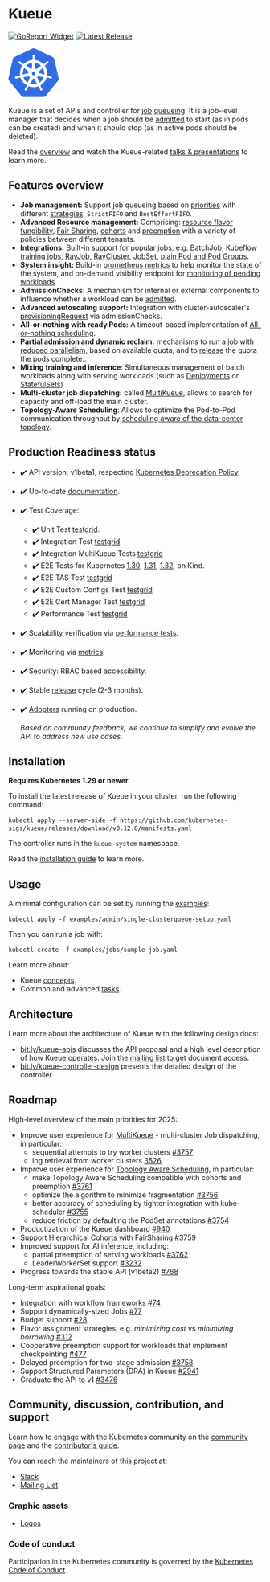 # Kueue

[![GoReport Widget]][GoReport Status]
[![Latest Release](https://img.shields.io/github/v/release/kubernetes-sigs/kueue?include_prereleases)](https://github.com/kubernetes-sigs/kueue/releases/latest)

[GoReport Widget]: https://goreportcard.com/badge/github.com/kubernetes-sigs/kueue
[GoReport Status]: https://goreportcard.com/report/github.com/kubernetes-sigs/kueue

<img src="https://github.com/kubernetes-sigs/kueue/blob/main/site/static/images/logo.svg" width="100" alt="kueue logo">

Kueue is a set of APIs and controller for [job](https://kueue.sigs.k8s.io/docs/concepts/workload)
[queueing](https://kueue.sigs.k8s.io/docs/concepts#queueing). It is a job-level manager that decides when
a job should be [admitted](https://kueue.sigs.k8s.io/docs/concepts#admission) to start (as in pods can be
created) and when it should stop (as in active pods should be deleted).

Read the [overview](https://kueue.sigs.k8s.io/docs/overview/) and watch the Kueue-related [talks & presentations](https://kueue.sigs.k8s.io/docs/talks_and_presentations/) to learn more.

## Features overview

- **Job management:** Support job queueing based on [priorities](https://kueue.sigs.k8s.io/docs/concepts/workload/#priority) with different [strategies](https://kueue.sigs.k8s.io/docs/concepts/cluster_queue/#queueing-strategy): `StrictFIFO` and `BestEffortFIFO`.
- **Advanced Resource management:** Comprising: [resource flavor fungibility](https://kueue.sigs.k8s.io/docs/concepts/cluster_queue/#flavorfungibility), [Fair Sharing](https://kueue.sigs.k8s.io/docs/concepts/preemption/#fair-sharing), [cohorts](https://kueue.sigs.k8s.io/docs/concepts/cluster_queue/#cohort) and [preemption](https://kueue.sigs.k8s.io/docs/concepts/cluster_queue/#preemption) with a variety of policies between different tenants.
- **Integrations:** Built-in support for popular jobs, e.g. [BatchJob](https://kueue.sigs.k8s.io/docs/tasks/run/jobs/), [Kubeflow training jobs](https://kueue.sigs.k8s.io/docs/tasks/run/kubeflow/), [RayJob](https://kueue.sigs.k8s.io/docs/tasks/run/rayjobs/), [RayCluster](https://kueue.sigs.k8s.io/docs/tasks/run/rayclusters/), [JobSet](https://kueue.sigs.k8s.io/docs/tasks/run/jobsets/),  [plain Pod and Pod Groups](https://kueue.sigs.k8s.io/docs/tasks/run/plain_pods/).
- **System insight:** Build-in [prometheus metrics](https://kueue.sigs.k8s.io/docs/reference/metrics/) to help monitor the state of the system, and on-demand visibility endpoint for [monitoring of pending workloads](https://kueue.sigs.k8s.io/docs/tasks/manage/monitor_pending_workloads/pending_workloads_on_demand/).
- **AdmissionChecks:** A mechanism for internal or external components to influence whether a workload can be [admitted](https://kueue.sigs.k8s.io/docs/concepts/admission_check/).
- **Advanced autoscaling support:** Integration with cluster-autoscaler's [provisioningRequest](https://kueue.sigs.k8s.io/docs/admission-check-controllers/provisioning/#job-using-a-provisioningrequest) via admissionChecks.
- **All-or-nothing with ready Pods:** A timeout-based implementation of [All-or-nothing scheduling](https://kueue.sigs.k8s.io/docs/tasks/manage/setup_wait_for_pods_ready/).
- **Partial admission and dynamic reclaim:** mechanisms to run a job with [reduced parallelism](https://kueue.sigs.k8s.io/docs/tasks/run/jobs/#partial-admission), based on available quota, and to [release](https://kueue.sigs.k8s.io/docs/concepts/workload/#dynamic-reclaim) the quota the pods complete..
- **Mixing training and inference**: Simultaneous management of batch workloads along with serving workloads (such as [Deployments](https://kueue.sigs.k8s.io/docs/tasks/run/deployment/) or [StatefulSets](https://kueue.sigs.k8s.io/docs/tasks/run/statefulset/))
- **Multi-cluster job dispatching:** called [MultiKueue](https://kueue.sigs.k8s.io/docs/concepts/multikueue/), allows to search for capacity and off-load the main cluster.
- **Topology-Aware Scheduling**: Allows to optimize the Pod-to-Pod communication throughput by [scheduling aware of the data-center topology](https://kueue.sigs.k8s.io/docs/concepts/topology_aware_scheduling/).

## Production Readiness status

- ✔️ API version: v1beta1, respecting [Kubernetes Deprecation Policy](https://kubernetes.io/docs/reference/using-api/deprecation-policy/)
- ✔️ Up-to-date [documentation](https://kueue.sigs.k8s.io/docs).
- ✔️ Test Coverage:
  - ✔️ Unit Test [testgrid](https://testgrid.k8s.io/sig-scheduling#periodic-kueue-test-unit-main).
  - ✔️ Integration Test [testgrid](https://testgrid.k8s.io/sig-scheduling#periodic-kueue-test-integration-main)
  - ✔️ Integration MultiKueue Tests [testgrid](https://testgrid.k8s.io/sig-scheduling#periodic-kueue-test-integration-multikueue-main)
  - ✔️ E2E Tests for Kubernetes
    [1.30](https://testgrid.k8s.io/sig-scheduling#periodic-kueue-test-e2e-main-1-30),
    [1.31](https://testgrid.k8s.io/sig-scheduling#periodic-kueue-test-e2e-main-1-31),
    [1.32](https://testgrid.k8s.io/sig-scheduling#periodic-kueue-test-e2e-main-1-32),
    on Kind.
  - ✔️ E2E TAS Test [testgrid](https://testgrid.k8s.io/sig-scheduling#periodic-kueue-test-e2e-tas-main)
  - ✔️ E2E Custom Configs Test [testgrid](https://testgrid.k8s.io/sig-scheduling#periodic-kueue-test-e2e-customconfigs-main)
  - ✔️ E2E Cert Manager Test [testgrid](https://testgrid.k8s.io/sig-scheduling#periodic-kueue-test-e2e-certmanager-main)
  - ✔️ Performance Test [testgrid](https://testgrid.k8s.io/sig-scheduling#periodic-kueue-test-scheduling-perf-main)
- ✔️ Scalability verification via [performance tests](https://github.com/kubernetes-sigs/kueue/tree/main/test/performance).
- ✔️ Monitoring via [metrics](https://kueue.sigs.k8s.io/docs/reference/metrics).
- ✔️ Security: RBAC based accessibility.
- ✔️ Stable [release](RELEASE.md) cycle (2-3 months).
- ✔️ [Adopters](https://kueue.sigs.k8s.io/docs/adopters/) running on production.

  _Based on community feedback, we continue to simplify and evolve the API to
  address new use cases_.

## Installation

**Requires Kubernetes 1.29 or newer**.

To install the latest release of Kueue in your cluster, run the following command:

```shell
kubectl apply --server-side -f https://github.com/kubernetes-sigs/kueue/releases/download/v0.12.0/manifests.yaml
```

The controller runs in the `kueue-system` namespace.

Read the [installation guide](https://kueue.sigs.k8s.io/docs/installation/) to learn more.

## Usage

A minimal configuration can be set by running the [examples](site/static/examples):

```shell
kubectl apply -f examples/admin/single-clusterqueue-setup.yaml
```

Then you can run a job with:

```shell
kubectl create -f examples/jobs/sample-job.yaml
```

Learn more about:

- Kueue [concepts](https://kueue.sigs.k8s.io/docs/concepts).
- Common and advanced [tasks](https://kueue.sigs.k8s.io/docs/tasks).

## Architecture

<!-- TODO(#64) Remove links to google docs once the contents have been migrated to this repo -->

Learn more about the architecture of Kueue with the following design docs:

- [bit.ly/kueue-apis](https://bit.ly/kueue-apis) discusses the API proposal and a high
  level description of how Kueue operates. Join the [mailing list](https://groups.google.com/a/kubernetes.io/g/wg-batch)
to get document access.
- [bit.ly/kueue-controller-design](https://bit.ly/kueue-controller-design)
presents the detailed design of the controller.

## Roadmap

High-level overview of the main priorities for 2025:
- Improve user experience for [MultiKueue](https://kueue.sigs.k8s.io/docs/concepts/multikueue/) - multi-cluster Job dispatching, in particular:
  * sequential attempts to try worker clusters [#3757](https://github.com/kubernetes-sigs/kueue/issues/3757)
  * log retrieval from worker clusters [3526](https://github.com/kubernetes-sigs/kueue/issues/3526)
- Improve user experience for [Topology Aware Scheduling](https://kueue.sigs.k8s.io/docs/concepts/topology_aware_scheduling/), in particular:
  * make Topology Aware Scheduling compatible with cohorts and preemption [#3761](https://github.com/kubernetes-sigs/kueue/issues/3761)
  * optimize the algorithm to minimize fragmentation [#3756](https://github.com/kubernetes-sigs/kueue/issues/3756)
  * better accuracy of scheduling by tighter integration with kube-scheduler [#3755](https://github.com/kubernetes-sigs/kueue/issues/3755)
  * reduce friction by defaulting the PodSet annotations [#3754](https://github.com/kubernetes-sigs/kueue/issues/3754)
- Productization of the Kueue dashboard [#940](https://github.com/kubernetes-sigs/kueue/issues/940)
- Support Hierarchical Cohorts with FairSharing [#3759](https://github.com/kubernetes-sigs/kueue/issues/3759)
- Improved support for AI inference, including:
  * partial preemption of serving workloads [#3762](https://github.com/kubernetes-sigs/kueue/issues/3762)
  * LeaderWorkerSet support [#3232](https://github.com/kubernetes-sigs/kueue/issues/3232)
- Progress towards the stable API (v1beta2) [#768](https://github.com/kubernetes-sigs/kueue/issues/768)

Long-term aspirational goals:
- Integration with workflow frameworks [#74](https://github.com/kubernetes-sigs/kueue/issues/74)
- Support dynamically-sized Jobs [#77](https://github.com/kubernetes-sigs/kueue/issues/77)
- Budget support [#28](https://github.com/kubernetes-sigs/kueue/issues/28)
- Flavor assignment strategies, e.g. _minimizing cost_ vs _minimizing borrowing_ [#312](https://github.com/kubernetes-sigs/kueue/issues/312)
- Cooperative preemption support for workloads that implement checkpointing [#477](https://github.com/kubernetes-sigs/kueue/issues/477)
- Delayed preemption for two-stage admission [#3758](https://github.com/kubernetes-sigs/kueue/issues/3758)
- Support Structured Parameters (DRA) in Kueue [#2941](https://github.com/kubernetes-sigs/kueue/issues/2941)
- Graduate the API to v1 [#3476](https://github.com/kubernetes-sigs/kueue/issues/3476)

## Community, discussion, contribution, and support

Learn how to engage with the Kubernetes community on the [community page](http://kubernetes.io/community/)
and the [contributor's guide](CONTRIBUTING.md).

You can reach the maintainers of this project at:

- [Slack](https://kubernetes.slack.com/messages/wg-batch)
- [Mailing List](https://groups.google.com/a/kubernetes.io/g/wg-batch)

### Graphic assets

- [Logos](https://github.com/cncf/artwork/tree/main/projects/kueue)

### Code of conduct

Participation in the Kubernetes community is governed by the [Kubernetes Code of Conduct](code-of-conduct.md).
